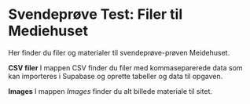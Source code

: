 # Svendeprøve Test: Filer til Mediehuset 
Her finder du filer og materialer til svendeprøve-prøven Meidehuset.

**CSV filer**
I mappen CSV finder du filer med kommaseparerede data som kan importeres i Supabase og oprette tabeller og data til opgaven.

**Images**
I mappen *Images* finder du alt billede materiale til sitet. 
